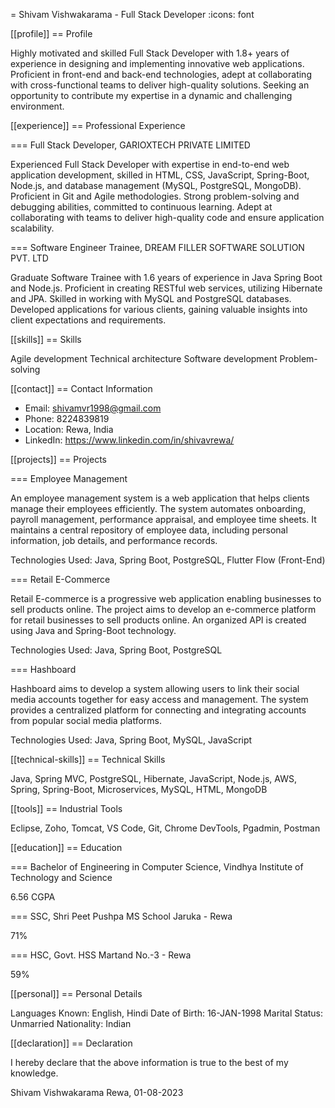 = Shivam Vishwakarama - Full Stack Developer
:icons: font

[[profile]]
== Profile

Highly motivated and skilled Full Stack Developer with 1.8+ years of experience in designing
and implementing innovative web applications. Proficient in front-end and back-end
technologies, adept at collaborating with cross-functional teams to deliver high-quality
solutions. Seeking an opportunity to contribute my expertise in a dynamic and challenging
environment.

[[experience]]
== Professional Experience

=== Full Stack Developer, GARIOXTECH PRIVATE LIMITED

Experienced Full Stack Developer with expertise in end-to-end web
application development, skilled in HTML, CSS, JavaScript, Spring-Boot,
Node.js, and database management (MySQL, PostgreSQL, MongoDB).
Proficient in Git and Agile methodologies. Strong problem-solving and
debugging abilities, committed to continuous learning. Adept at
collaborating with teams to deliver high-quality code and ensure
application scalability.

=== Software Engineer Trainee, DREAM FILLER SOFTWARE SOLUTION PVT. LTD

Graduate Software Trainee with 1.6 years of experience in Java Spring Boot
and Node.js. Proficient in creating RESTful web services, utilizing
Hibernate and JPA. Skilled in working with MySQL and PostgreSQL
databases. Developed applications for various clients, gaining valuable
insights into client expectations and requirements.

[[skills]]
== Skills

Agile development
Technical architecture
Software development
Problem-solving

[[contact]]
== Contact Information

- Email: shivamvr1998@gmail.com
- Phone: 8224839819
- Location: Rewa, India
- LinkedIn: https://www.linkedin.com/in/shivavrewa/

[[projects]]
== Projects

=== Employee Management

An employee management system is a web application that helps clients manage their
employees efficiently. The system automates onboarding, payroll management,
performance appraisal, and employee time sheets. It maintains a central repository of
employee data, including personal information, job details, and performance records.

Technologies Used:
Java, Spring Boot, PostgreSQL, Flutter Flow (Front-End)

=== Retail E-Commerce

Retail E-commerce is a progressive web application enabling businesses to sell products
online. The project aims to develop an e-commerce platform for retail businesses to sell products online.
An organized API is created using Java and Spring-Boot technology.

Technologies Used:
Java, Spring Boot, PostgreSQL

=== Hashboard

Hashboard aims to develop a system allowing users to link their social media accounts
together for easy access and management. The system provides a centralized platform
for connecting and integrating accounts from popular social media platforms.

Technologies Used:
Java, Spring Boot, MySQL, JavaScript

[[technical-skills]]
== Technical Skills

Java, Spring MVC, PostgreSQL, Hibernate, JavaScript, Node.js, AWS, Spring, Spring-Boot, Microservices, MySQL, HTML, MongoDB

[[tools]]
== Industrial Tools

Eclipse, Zoho, Tomcat, VS Code, Git, Chrome DevTools, Pgadmin, Postman

[[education]]
== Education

=== Bachelor of Engineering in Computer Science,
Vindhya Institute of Technology and Science

6.56 CGPA

=== SSC, Shri Peet Pushpa MS School Jaruka - Rewa

71%

=== HSC, Govt. HSS Martand No.-3 - Rewa

59%

[[personal]]
== Personal Details

Languages Known: English, Hindi
Date of Birth: 16-JAN-1998
Marital Status: Unmarried
Nationality: Indian

[[declaration]]
== Declaration

I hereby declare that the above information is true to the best of my knowledge.

Shivam Vishwakarama
Rewa, 01-08-2023

